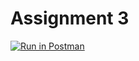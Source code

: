 # Assignment 3
[![Run in Postman](https://run.pstmn.io/button.svg)](https://app.getpostman.com/run-collection/f8f9c684329d5ce6d380)
